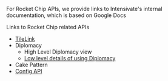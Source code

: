 
For Rocket Chip APIs, we provide links to Intensivate's internal documentation, which is based on Google Docs

Links to Rocket Chip related APIs
* [TileLink]()
* Diplomacy
  * High Level Diplomacy view
  * [Low level details of using Diplomacy](https://docs.google.com/document/d/1yRpGFmGq6Ole3acSNYxflt4tXaB61uw-mrn9__nDi08)
* Cake Pattern
* [Config API](https://docs.google.com/document/d/1Y09ELmsZzsJlpYQNC0FXLQhRcMWIsJWdAW_-CASGHjk)
